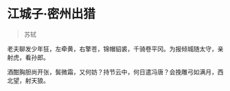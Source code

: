 # 江城子·密州出猎

> 苏轼

老夫聊发少年狂，左牵黄，右擎苍，锦帽貂裘，千骑卷平冈。为报倾城随太守，亲射虎，看孙郎。

酒酣胸胆尚开张，鬓微霜，又何妨？持节云中，何日遣冯唐？会挽雕弓如满月，西北望，射天狼。